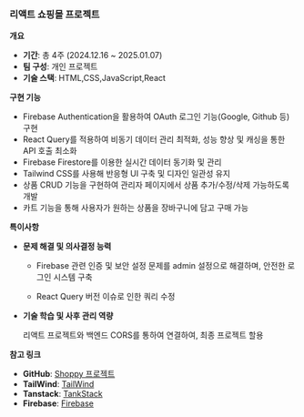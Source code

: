 <aside>

### 리액트 쇼핑몰 프로젝트 

**개요**

- **기간**: 총 4주 (2024.12.16 ~ 2025.01.07)
- **팀 구성**: 개인 프로젝트 
- **기술 스택**: HTML,CSS,JavaScript,React 

**구현 기능**

- Firebase Authentication을 활용하여 OAuth 로그인 기능(Google, Github 등) 구현
- React Query를 적용하여 비동기 데이터 관리 최적화, 성능 향상 및 캐싱을 통한 API 호출 최소화
- Firebase Firestore를 이용한 실시간 데이터 동기화 및 관리
- Tailwind CSS를 사용해 반응형 UI 구축 및 디자인 일관성 유지
- 상품 CRUD 기능을 구현하여 관리자 페이지에서 상품 추가/수정/삭제 가능하도록 개발
- 카트 기능을 통해 사용자가 원하는 상품을 장바구니에 담고 구매 가능

**특이사항**
    
- **문제 해결 및 의사결정 능력**
  
   - Firebase 관련 인증 및 보안 설정 문제를 admin 설정으로 해결하며, 안전한 로그인 시스템 구축

   - React Query 버전 이슈로 인한 쿼리 수정 
    
    
- **기술 학습 및 사후 관리 역량**
    
  리액트 프로젝트와 백엔드 CORS를 통하여 연결하여, 최종 프로젝트 할용  
      

**참고 링크**

- **GitHub**: [Shoppy 프로젝트](https://github.com/SongGeonHo/shoppy)
- **TailWind**: [TailWind](https://tailwindcss.com/)
- **Tanstack**: [TankStack](https://tanstack.com/start/latest)
- **Firebase**: [Firebase](https://firebase.google.com/_gl=1*fsh35p*_up*MQ..*_ga*NjE2MjYwMDM5LjE3Mzk5MzI4NDA.*_ga_CW55HF8NVT*MTczOTkzMjg0MC4xLjAuMTczOTkzMjg0MC4wLjAuMA..&gclid=CjwKCAiA-Oi7BhA1EiwA2rIu2-xf1mLNTv25gLw8fH_qyWKEz_3npb2jjuNVBgyCDN_s1_gRyfzXsBoCZhYQAvD_BwE&gclsrc=aw.ds)
</aside>
